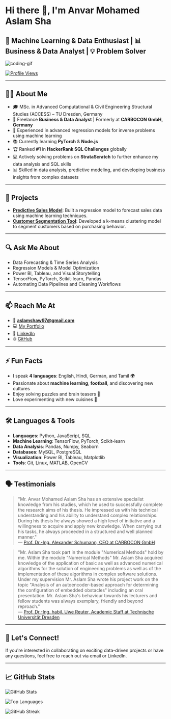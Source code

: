 # Hi there 👋, I'm Anvar Mohamed Aslam Sha

## 🚀 Machine Learning & Data Enthusiast | 📊 Business & Data Analyst | 💡 Problem Solver

![coding-gif](https://media.giphy.com/media/xUA7bdpLxQhsSQdyog/giphy.gif)

[![Profile Views](https://komarev.com/ghpvc/?username=aslamshaw&label=Profile%20views&color=0e75b6&style=flat)](https://github.com/aslamshaw)

---

## 👨‍💻 About Me

- 🎓 MSc. in Advanced Computational & Civil Engineering Structural Studies (ACCESS) – TU Dresden, Germany  
- 💼 Freelance **Business & Data Analyst** | Formerly at **CARBOCON GmbH, Germany**
- 🧠 Experienced in advanced regression models for inverse problems using machine learning
- 📚 Currently learning **PyTorch** & **Node.js**
- 🏆 Ranked **#1** in **HackerRank SQL Challenges** globally
- 💻 Actively solving problems on **StrataScratch** to further enhance my data analysis and SQL skills
- 📊 Skilled in data analysis, predictive modeling, and developing business insights from complex datasets

---

## 🔧 Projects

- **[Predictive Sales Model](https://github.com/aslamshaw/predictive-sales-model)**: Built a regression model to forecast sales data using machine learning techniques.
- **[Customer Segmentation Tool](https://github.com/aslamshaw/customer-segmentation)**: Developed a k-means clustering model to segment customers based on purchasing behavior.

---

## 🔍 Ask Me About

- Data Forecasting & Time Series Analysis  
- Regression Models & Model Optimization  
- Power BI, Tableau, and Visual Storytelling  
- TensorFlow, PyTorch, Scikit-learn, Pandas  
- Automating Data Pipelines and Cleaning Workflows

---

## 📫 Reach Me At

- 📧 **aslamshaw97@gmail.com**
- 💻 [My Portfolio](https://aslamshaw.github.io/)
- 💼 [LinkedIn](https://linkedin.com/in/aslamshaw)  
- 🌐 [GitHub](https://github.com/aslamshaw)

---

## ⚡ Fun Facts

- I speak **4 languages**: English, Hindi, German, and Tamil 🌍  
- Passionate about **machine learning**, **football**, and discovering new cultures  
- Enjoy solving puzzles and brain teasers 🧩
- Love experimenting with new cuisines 🍲

---

## 🛠️ Languages & Tools

- **Languages**: Python, JavaScript, SQL
- **Machine Learning**: TensorFlow, PyTorch, Scikit-learn
- **Data Analysis**: Pandas, Numpy, Seaborn
- **Databases**: MySQL, PostgreSQL
- **Visualization**: Power BI, Tableau, Matplotlib
- **Tools**: Git, Linux, MATLAB, OpenCV

---

## 🗣️ Testimonials

> "Mr. Anvar Mohamed Aslam Sha has an extensive specialist knowledge from his studies, which he used to successfully complete the research aims of his thesis. He impressed us with his technical understanding and his ability to understand complex relationships. During his thesis he always showed a high level of initiative and a willingness to acquire and apply new knowledge. When carrying out his tasks, he always proceeded in a structured and well planned manner."  
— [Prof. Dr.-Ing. Alexander Schumann, CEO at CARBOCON GmbH](https://de.linkedin.com/in/alexander-schumann-7522b915b/en)

> "Mr. Aslam Sha took part in the module "Numerical Methods" hold by me. Within the module "Numerical Methods" Mr. Aslam Sha acquired knowledge of the application of basic as well as advanced numerical algorithms for the solution of engineering problems as well as of the implementation of these algorithms in complex software solutions.
Under my supervision Mr. Aslam Sha wrote his project work on the topic "Analysis of an autoencoder-based approach for determining the configuration of embedded obstacles" including an oral presentation.
Mr. Aslam Sha's behaviour towards his lecturers and fellow students was always exemplary, friendly and beyond reproach."  
— [Prof. Dr.-Ing. habil. Uwe Reuter, Academic Staff at Technische Universität Dresden](https://fis.tu-dresden.de/portal/en/researchers/uwe-reuter(cfa7c668-e2e3-4eba-8ac0-d894c7bcb7e6).html) 

---

## 🤝 Let's Connect!

If you're interested in collaborating on exciting data-driven projects or have any questions, feel free to reach out via email or LinkedIn.

---

## 📈 GitHub Stats

![GitHub Stats](https://github-readme-stats.vercel.app/api?username=aslamshaw&show_icons=true&locale=en)

![Top Languages](https://github-readme-stats.vercel.app/api/top-langs?username=aslamshaw&show_icons=true&locale=en&layout=compact)

![GitHub Streak](https://github-readme-streak-stats.herokuapp.com/?user=aslamshaw)
